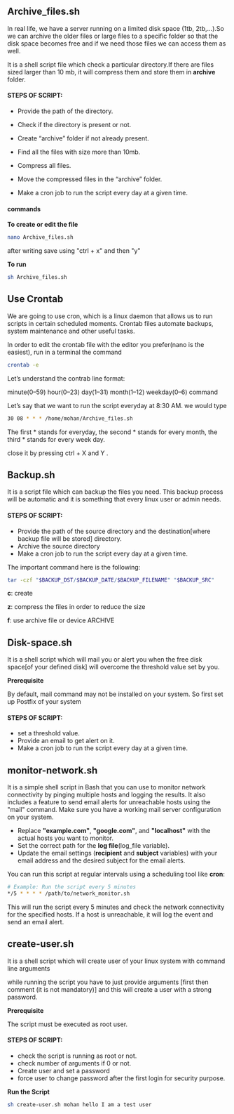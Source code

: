 ## Archive_files.sh

In real life, we have a server running on a limited disk space (1tb, 2tb,…).So we can archive the older files or large files to a specific folder so that the disk space becomes free and if we need those files we can access them as well.

It is a shell script file which check a particular directory.If there are files sized larger than 10 mb, it will compress them and store them in **archive** folder.

#### STEPS OF SCRIPT:
* Provide the path of the directory.

* Check if the directory is present or not.

* Create “archive” folder if not already present.

* Find all the files with size more than 10mb.

* Compress all files.

* Move the compressed files in the “archive” folder.

* Make a cron job to run the script every day at a given time.

#### commands

**To create or edit the file**
```bash
nano Archive_files.sh
```
after writing save using "ctrl + x" and then "y"

**To run**
```bash
sh Archive_files.sh
```

## Use Crontab

We are going to use cron, which is a linux daemon that allows us to run scripts in certain scheduled moments. Crontab files automate backups, system maintenance and other useful tasks.

In order to edit the crontab file with the editor you prefer(nano is the easiest), run in a terminal the command
```bash
crontab -e
```
Let’s understand the contrab line format:

minute(0–59) hour(0–23) day(1–31) month(1–12) weekday(0–6) command

Let’s say that we want to run the script everyday at 8:30 AM. we would type
```bash
30 08 * * * /home/mohan/Archive_files.sh
```

The first * stands for everyday, the second * stands for every month, the third * stands for every week day.

close it by pressing ctrl + X and Y .

## Backup.sh

It is a script file which can backup the files you need. This backup process will be automatic and it is something that every linux user or admin needs.

#### STEPS OF SCRIPT:

* Provide the path of the source directory and the destination[where backup file will be stored] directory.
* Archive the source directory
* Make a cron job to run the script every day at a given time.

The important command here is the following:
```bash
tar -czf "$BACKUP_DST/$BACKUP_DATE/$BACKUP_FILENAME" "$BACKUP_SRC"
```
**c**: create

**z**: compress the files in order to reduce the size

**f**: use archive file or device ARCHIVE


## Disk-space.sh

It is a shell script which will mail you or alert you when the free disk space[of your defined disk] will overcome the threshold value set by you.

**Prerequisite**

By default, mail command may not be installed on your system. So first set up Postfix of your system 
#### STEPS OF SCRIPT:
* set a threshold value.
* Provide an email to get alert on it.
* Make a cron job to run the script every day at a given time.


## monitor-network.sh

It is a simple shell script in Bash that you can use to monitor network connectivity by pinging multiple hosts and logging the results. It also includes a feature to send email alerts for unreachable hosts using the "mail" command. Make sure you have a working mail server configuration on your system.


* Replace **"example.com"**, **"google.com"**, and **"localhost"** with the actual hosts you want to monitor.
* Set the correct path for the **log file**(log_file variable).
* Update the email settings (**recipient** and **subject** variables) with your email address and the desired subject for the email alerts.

You can run this script at regular intervals using a scheduling tool like **cron**:
```bash
# Example: Run the script every 5 minutes
*/5 * * * * /path/to/network_monitor.sh
```
This will run the script every 5 minutes and check the network connectivity for the specified hosts. If a host is unreachable, it will log the event and send an email alert.

## create-user.sh

It is a shell script which will create user of your linux system with command line arguments

while running the script you have to just provide arguments [first <user name> then comment (it is not mandatory)] and this will create a user with a strong password.

**Prerequisite**

The script must be executed as root user.

#### STEPS OF SCRIPT:

* check the script is running as root or not.
* check number of arguments if 0 or not.
* Create user and set a password
* force user to change password after the first login for security purpose.

**Run the Script**
```bash
sh create-user.sh mohan hello I am a test user
```
